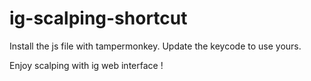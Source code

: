 # ig-scalping-shortcut

Install the js file with tampermonkey.
Update the keycode to use yours.

Enjoy scalping with ig web interface !
